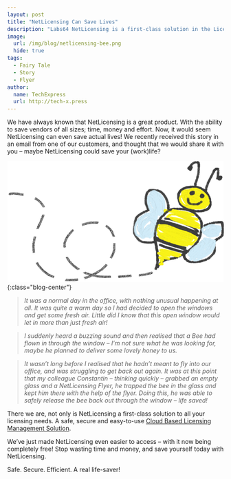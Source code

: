 ```yaml
---
layout: post
title: "NetLicensing Can Save Lives"
description: "Labs64 NetLicensing is a first-class solution in the Licensing-as-a-Service (LaaS) sector"
image:
  url: /img/blog/netlicensing-bee.png
  hide: true
tags:
  - Fairy Tale
  - Story
  - Flyer
author:
  name: TechExpress
  url: http://tech-x.press
---
```


We have always known that NetLicensing is a great product. With the ability to save vendors of all sizes; time, money and effort. Now, it would seem NetLicensing can even save actual lives! We recently received this story in an email from one of our customers, and thought that we would share it with you – maybe NetLicensing could save your (work)life?

![NetLicensing Can Save Lives](/img/blog/netlicensing-bee.png "NetLicensing Can Save Lives"){:class="blog-center"}

> *It was a normal day in the office, with nothing unusual happening at all. It was quite a warm day so I had decided to open the windows and get some fresh air. Little did I know that this open window would let in more than just fresh air!*

> *I suddenly heard a buzzing sound and then realised that a Bee had flown in through the window – I’m not sure what he was looking for, maybe he planned to deliver some lovely honey to us.*

> *It wasn’t long before I realised that he hadn’t meant to fly into our office, and was struggling to get back out again. It was at this point that my colleague Constantin – thinking quickly – grabbed an empty glass and a NetLicensing Flyer, he trapped the bee in the glass and kept him there with the help of the flyer. Doing this, he was able to safely release the bee back out through the window – life saved!*

There we are, not only is NetLicensing a first-class solution to all your licensing needs. A safe, secure and easy-to-use [Cloud Based Licensing Management Solution](http://netlicensing.io).

We’ve just made NetLicensing even easier to access – with it now being completely free! Stop wasting time and money, and save yourself today with NetLicensing.

Safe. Secure. Efficient. A real life-saver!
